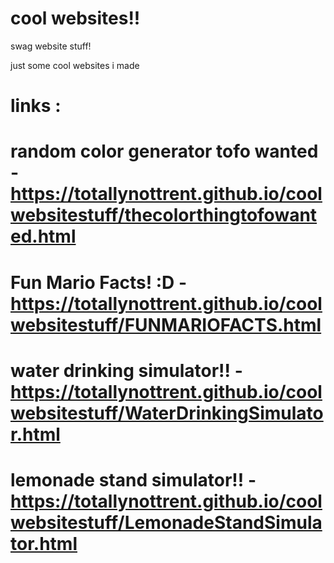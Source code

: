 # cool websites!!
swag website stuff!

just some cool websites i made

# links :
# random color generator tofo wanted - https://totallynottrent.github.io/coolwebsitestuff/thecolorthingtofowanted.html
# Fun Mario Facts! :D - https://totallynottrent.github.io/coolwebsitestuff/FUNMARIOFACTS.html
# water drinking simulator!! - https://totallynottrent.github.io/coolwebsitestuff/WaterDrinkingSimulator.html
# lemonade stand simulator!! - https://totallynottrent.github.io/coolwebsitestuff/LemonadeStandSimulator.html

